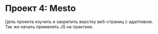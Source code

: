 # Проект 4: Mesto

Цель проекта изучить и закрепить верстку веб-страниц c адаптивом.
Так же начать применять JS на практике.

